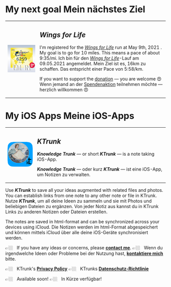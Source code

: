 <h1>
  <span class="en">My next goal</span>
  <span class="de">Mein nächstes Ziel</span>
</h1>

<table>
  <tr>
    <td style="border: 0px;" width=20%><img src="W4L-2021.jpg"></td>
    <td style="border: 0px; padding-left: .5em;"><h2><b><i>Wings for Life</i></b></h2>
<p><span class="en">I'm registered for the <i><a href="https://www.wingsforlifeworldrun.com/en">Wings for Life</a></i> run at May 9th, 2021 . My goal is to go for 10 miles. This means a pace of about 9:35/mi.</span>
<span class="de">Ich bin für den <i><a href="https://www.wingsforlifeworldrun.com/de">Wings for Life</a></i>-Lauf am 09.05.2021 angemeldet. Mein Ziel ist es, 16km zu schaffen. Das entspricht einer Pace von 5:58/km.</span></p>

<p><span class="en">If you want to support the <a href="https://www.wingsforlifeworldrun.com/profiles/aP2J7Q">donation</a> — you are welcome &#128525;</span>
<span class="de">Wenn jemand an der <a href="https://www.wingsforlifeworldrun.com/de/profiles/aP2J7Q">Spendenaktion</a> teilnehmen möchte — herzlich willkommen &#128525;</span></p>
    </td> 
  </tr>
</table>


<h1>
  <span class="en">My iOS Apps</span>
  <span class="de">Meine iOS-Apps</span>
</h1>

<table>
  <tr>
    <td style="border: 0px;"><img src="KTrunk/logo120.png"></td>
    <td style="border: 0px; padding-left: .5em;"><h2><b><i>KTrunk</i></b></h2>
      <p class="en"><b><i>Knowledge Trunk</i></b> — or short <b><i>KTrunk</i></b> — is a note taking iOS-App.</p>
      <p class="de"><b><i>Knowledge Trunk</i></b> — oder kurz <b><i>KTrunk</i></b> — ist eine iOS-App, um Notizen zu verwalten.</p>
    </td> 
  </tr>
</table>

<span class="en">Use ***KTrunk*** to save all your ideas augmented with related files and photos. You can establish links from one note to any other note or file in KTrunk.</span>
<span class="de">Nutze ***KTrunk***, um all deine Ideen zu sammeln und sie mit Photos und beliebigen Dateien zu ergänzen. Von jeder Notiz aus kannst du in KTrunk Links zu anderen Notizen oder Dateien erstellen.</span>

<span class="en">The notes are saved in html-format and can be synchronized across your devices using iCloud.</span>
<span class="de">Die Notizen werden im html-Format abgespeichert und können mittels iCloud über alle deine iOS-Geräte synchronisiert werden.</span>        


<span class="en">&#128073;&#127996; &nbsp; If you have any ideas or concerns, please **[contact me](mailto:cl.schuetzdeller@icloud.com>)**.</span>
<span class="de">&#128073;&#127996; &nbsp; Wenn du irgendwelche Ideen oder Probleme bei der Nutzung hast, **[kontaktiere mich](mailto:cl.schuetzdeller@icloud.com")** bitte.</span>

<span class="en">&#128073;&#127996; &nbsp; KTrunk's **[Privacy Policy](KTrunk/PrivacyPolicy.md)**</span>
<span class="de">&#128073;&#127996; &nbsp; KTrunks **[Datenschutz-Richtlinie](KTrunk/PrivacyPolicy.md)**</span> 

<span class="en">&#128073;&#127996; &nbsp; Available soon!</span>
<span class="de">&#128073;&#127996; &nbsp; In Kürze verfügbar!</span>

